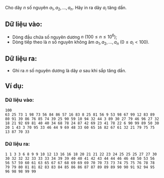 Cho dãy $n$ số nguyên $a_1,a_2,…,a_n$. Hãy in ra dãy $a_i$ tăng dần.

## Dữ liệu vào:
- Dòng đầu chứa số nguyên dương $n\ (100≤n≤10^6)$;
- Dòng tiếp theo là $n$ số nguyên không âm $a_1,a_2,…,a_n\ (0≤a_i<100)$.

## Dữ liệu ra:
- Ghi ra $n$ số nguyên dương là dãy $a$ sau khi sắp tăng dần.

## Ví dụ:
### Dữ liệu vào:
```
100
63 25 73 1 98 73 56 84 86 57 16 83 8 25 81 56 9 53 98 67 99 12 83 89 80 91 39 86 76 85 74 39 25 90 59 10 94 32 44 3 89 30 27 79 46 96 27 32 18 21 92 69 81 40 40 34 68 78 24 87 42 69 23 41 78 22 6 90 99 89 50 30 20 1 43 3 70 95 33 46 44 9 69 48 33 60 65 16 82 67 61 32 21 79 75 75 13 87 70 33
```

### Dữ liệu ra:
```
1 1 3 3 6 8 9 9 10 12 13 16 16 18 20 21 21 22 23 24 25 25 25 27 27 30 30 32 32 32 33 33 33 34 39 39 40 40 41 42 43 44 44 46 46 48 50 53 56 56 57 59 60 61 63 65 67 67 68 69 69 69 70 70 73 73 74 75 75 76 78 78 79 79 80 81 81 82 83 83 84 85 86 86 87 87 89 89 89 90 90 91 92 94 95 96 98 98 99 99
```